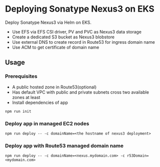 # Deploying Sonatype Nexus3 on EKS

Deploy Sonatype Nexus3 via Helm on EKS.

- Use EFS via EFS CSI driver, PV and PVC as Nexus3 data storage
- Create a dedicated S3 bucket as Nexus3 blobstore
- Use external DNS to create record in Route53 for ingress domain name 
- Use ACM to get certificate of domain name

## Usage

### Prerequisites
- A public hosted zone in Route53(optional)
- Has default VPC with public and private subnets cross two available zones at least
- Install dependencies of app
```
npm run init
```

### Deploy app in managed EC2 nodes
```
npm run deploy -- -c domainName=<the hostname of nexus3 deployment>
```

### Deploy app with Route53 managed domain name
```
npm run deploy -- -c domainName=<nexus.mydomain.com> -c r53Domain=<mydomain.com>
```